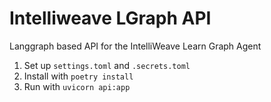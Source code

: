 # Intelliweave LGraph API

Langgraph based API for the IntelliWeave Learn Graph Agent

1. Set up `settings.toml` and `.secrets.toml`
2. Install with `poetry install`
2. Run with `uvicorn api:app`